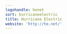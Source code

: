 ```yaml
---
logohandle: henet
sort: hurricaneelectric
title: Hurricane Electric
website: 'http://he.net/'
---
```

